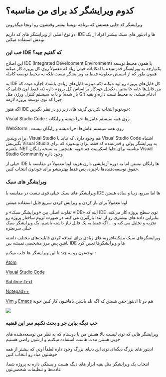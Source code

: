   

# کدوم ویرایشگر کد برای من مناسبه؟


ویرایشگر کد جایی هستش که برنامه نویسا بیشتر وقتشون رو اونجا میگذرونن

دو نوع اصلی از ویرایشگر های کد داریم: IDE ها و ادیتور های سبک بیشتر افراد از یک نوعش استفاده میکنن

### خب این IDE که گفتیم چیه؟



این اصلاح IDE (Integrated Development Environment) یا همون محیط توسعه یک‌پارچه یه ویرایشگر قدرتمنده با امکانات خیلی زیاد که معمولاً روی کل پروژه کار میکنه همون طور که از اسمش معلومه فقط یه ویرایشگر نیست بلکه یه محیط توسعه کامله

یه IDE کل فایل‌های پروژه رو لود میکنه (که میتونه فایل‌های زیادی باشه)، اجازه میده که بین فایل‌ها جابه جا بشین، تکمیل خودکار بر اساس کل پروژه داره (نه فقط اون فایلی که باز شده) و با یه سیستم کنترل ورژن مثل Git ادغام میشه، یه محیط تست داره و بقیه چیزا که توی توسعه پروژه لازمه

اگه هنوز IDE‌ خودتونو انتخاب نکردین گزینه های زیر رو در نظر بگیرین:

Visual Studio Code : روی همه سیستم عامل‌ها اجرا میشه و رایگانه

WebStorm : روی همه سیستم عامل‌ها اجرا میشه و رایگان نیست

برای ویندوز، Visual Studio هم وجود داره، که نباید با Visual Studio Code اشتباه بگیرینش Visual Studio یه ویرایشگر پولی و قدرتمنده که فقط برای ویندوزه که برای پلتفرم .NET مناسبه برای جاوا اسکریپت هم خوبه، همچنین یه نسخه رایگان Visual Studio Community وجود داره

خیلی از IDE ها رایگان نیستن اما یه دوره آزمایشی دارن هزینه اونا معمولاً در مقایسه با حقوق توسعه‌دهنده‌ها ناچیزه، پس فقط بهترینشو برای خودتون انتخاب کنین.

### ویرایشگر های سبک



ویرایشگر های سبک خیلی قوی نیست در مقایسه با IDE ها اما سریع، زیبا و ساده هستن

اونا معمولاً برای باز کردن و ویرایش کردن سریع فایل استفاده میشن

تفاوت اصلی بین «ویرایشگر سبک» و «IDE» اینه‌ که IDE توی سطح پروژه کار می‌کنه، بنابراین داده های بیشتری رو از ابتدا بارگیری می کنه، در صورت لزوم ساختار پروژه رو تجزیه و تحلیل می کنه و ... اگه فقط به یک فایل نیاز داشته باشیم، یک ویرایشگر سبک خیلی سریعتره

ویرایشگرهای سبک ممکنه‌افزونه های زیادی برای اضافه کردن قابلیت‌های مختلف داشته باشن پس مرز مشخصی نمیشه بین IDE‌ ها و ویرایشگر‌ها تعیین کرد

توجه‌تون رو به چند تا این ویرایشگر ها جلب میکنم :

[Atom](https://atom.io/)

[Visual Studio Code](https://code.visualstudio.com/)

[Sublime Text](http://www.sublimetext.com/)

[Notepad++](https://notepad-plus-plus.org/)

[Vim](http://www.vim.org/) و [Emacs](https://www.gnu.org/software/emacs/) هم دو تا ادیتور خفن هستن که اگه بلد باشین باهاشون کار کنین خوبه

![](https://files.virgool.io/upload/users/217114/posts/jnb1z9rxdoge/evexnnnrtwcx.png)

  

  

### خب دیگه بیاین جر و بحث نکنیم سر این قضیه



ویرایشگر هایی که توی لیست بالا هستن من یا دوستام که به نظر من توسعه‌دهنده های خوبی هستن مدت هاست استفاده میکنیم و ازشون راضی هستیم

ادیتور های بزرگ دیگه‌ای توی این دنیای بزرگ وجود داره لطفاً اونی که بیشتر از همه خوشتون میاد رو انتخاب کنین

انتخاب یک ویرایشگر مثل بقیه ابزار های دیگه هست و بستگی داره به پروژه شما،‌ عادت‌ها و تنظیمات شخصی‌تون

  


